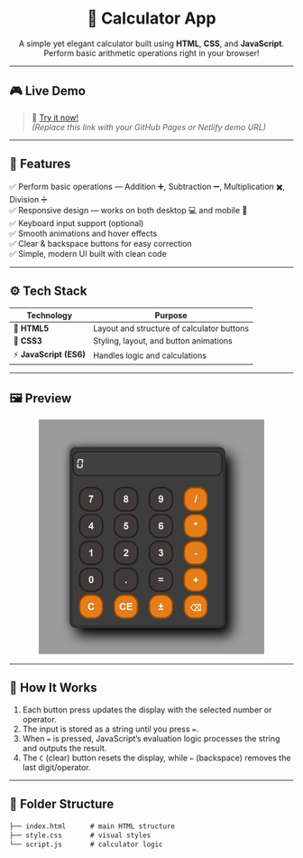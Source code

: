 <h1 align="center">🧮 Calculator App</h1>

<p align="center">
  A simple yet elegant calculator built using <b>HTML</b>, <b>CSS</b>, and <b>JavaScript</b>.<br>
  Perform basic arithmetic operations right in your browser!
</p>

---

## 🎮 Live Demo
> 🔗 [Try it now!](https://v32calculator.netlify.app/)  
*(Replace this link with your GitHub Pages or Netlify demo URL)*

---

## 🧩 Features

✅ Perform basic operations — Addition ➕, Subtraction ➖, Multiplication ✖️, Division ➗  
✅ Responsive design — works on both desktop 💻 and mobile 📱  
✅ Keyboard input support (optional)  
✅ Smooth animations and hover effects  
✅ Clear & backspace buttons for easy correction  
✅ Simple, modern UI built with clean code

---

## ⚙️ Tech Stack

| Technology | Purpose |
|-------------|----------|
| 🧱 **HTML5** | Layout and structure of calculator buttons |
| 🎨 **CSS3** | Styling, layout, and button animations |
| ⚡ **JavaScript (ES6)** | Handles logic and calculations |

---

## 🖼️ Preview

<p align="center">
  <img src="https://github.com/Lamberto673/Calculator/blob/main/da5cbbe2-b574-4e1f-b587-f3a1c3f92dd9.jpeg" width="400" alt="Calculator Preview">
</p>

---

## 🧠 How It Works

1. Each button press updates the display with the selected number or operator.  
2. The input is stored as a string until you press `=`.  
3. When `=` is pressed, JavaScript’s evaluation logic processes the string and outputs the result.  
4. The `C` (clear) button resets the display, while `←` (backspace) removes the last digit/operator.

---

## 🧱 Folder Structure

```plaintext
├── index.html      # main HTML structure
├── style.css       # visual styles
└── script.js       # calculator logic

